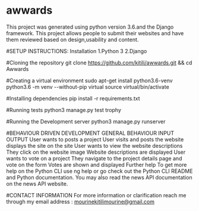 # awwards
This project was generated using python version 3.6.and the Django framework. This project allows people to submit their websites and have them reviewed based on design,usability and content.

#SETUP INSTRUCTIONS:
Installation
1.Python 3
2.Django 

#Cloning the repository
git clone https://github.com/kitili/awwards.git && cd Awwards

#Creating a virtual environment
sudo apt-get install python3.6-venv python3.6 -m venv --without-pip virtual source virtual/bin/activate

#Installing dependencies
pip install -r requirements.txt

#Running tests
python3 manage.py test trophy

#Running the Development server
python3 manage.py runserver

#BEHAVIOUR DRIVEN DEVELOPMENT
GENERAL BEHAVIOUR	INPUT	OUTPUT
User wants to posts a project	User visits and posts the website	displays the site on the site
User wants to view the website descriptions	They click on the website image	Website descriptions are displayed
User wants to vote on a project	They navigate to the project details page and vote on the form	Votes are shown and displayed
Further help
To get more help on the Python CLI use ng help or go check out the Python CLI README and Python documentation. You may also read the news API documentation on the news API website.

#CONTACT INFORMATION
For more information or clarification reach me through my email address : mourinekitilimourine@gmail.com
